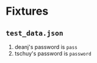 Fixtures
========

``test_data.json``
------------------

1) deanj's password is ``pass``
2) tschuy's password is ``password``
